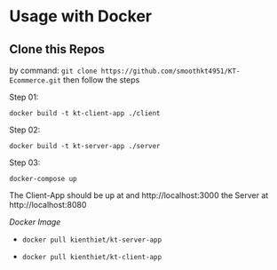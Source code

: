 # Usage with Docker

## Clone this Repos

by command: `git clone https://github.com/smoothkt4951/KT-Ecommerce.git` then follow the steps

Step 01:

`docker build -t kt-client-app ./client`

Step 02:

`docker build -t kt-server-app ./server`

Step 03:

`docker-compose up`

The Client-App should be up at and http://localhost:3000 the Server at http://localhost:8080

_Docker Image_
- `docker pull kienthiet/kt-server-app`

- `docker pull kienthiet/kt-client-app`

<!-- ## Using Docker Image

Step 01: Docker Pull 

`docker pull kienthiet/kt-server-app`

`docker pull kienthiet/kt-client-app`

Step 02: Docker Run 

`docker run -i -d -p 3000:3000 kienthiet/kt-client-app`

new terminal and run command:

`docker run -d -p 8080:8080 kienthiet/kt-server-app`

Wait about 5 minutes ... and The Client-App should be up at and http://localhost:3000 the Server at http://localhost:8080 -->
